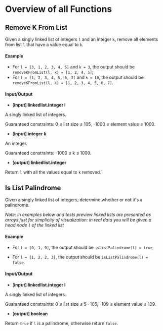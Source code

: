 # Overview of all Functions

## Remove K From List

Given a singly linked list of integers `l` and an integer `k`, remove all elements from list `l` that have a value equal to `k`.

#### Example

* For `l = [3, 1, 2, 3, 4, 5]` and `k = 3`, the output should be
  `removeKFromList(l, k) = [1, 2, 4, 5]`;
* For `l = [1, 2, 3, 4, 5, 6, 7]` and `k = 10`, the output should be
  `removeKFromList(l, k) = [1, 2, 3, 4, 5, 6, 7]`.

#### Input/Output

* **[input] linkedlist.integer l**

A singly linked list of integers.

Guaranteed constraints:
0 ≤ list size ≤ 105,
-1000 ≤ element value ≤ 1000.

* **[input] integer k**

An integer.

Guaranteed constraints:
-1000 ≤ k ≤ 1000.

* **[output] linkedlist.integer**

Return `l` with all the values equal to `k` removed.`

## Is List Palindrome

Given a singly linked list of integers, determine whether or not it's a palindrome.

*Note: in examples below and tests preview linked lists are presented as arrays just for simplicity of visualization: in real data you will be given a head node `l` of the linked list*

#### Example

* For `l = [0, 1, 0]`, the output should be
  `isListPalindrome(l) = true`;

* For `l = [1, 2, 2, 3]`, the output should be
  `isListPalindrome(l) = false`.

#### Input/Output

* **[input] linkedlist.integer l**

A singly linked list of integers.

Guaranteed constraints:
0 ≤ list size ≤ 5 · 105,
-109 ≤ element value ≤ 109.

* **[output] boolean**

Return `true` if `l` is a palindrome, otherwise return `false`.